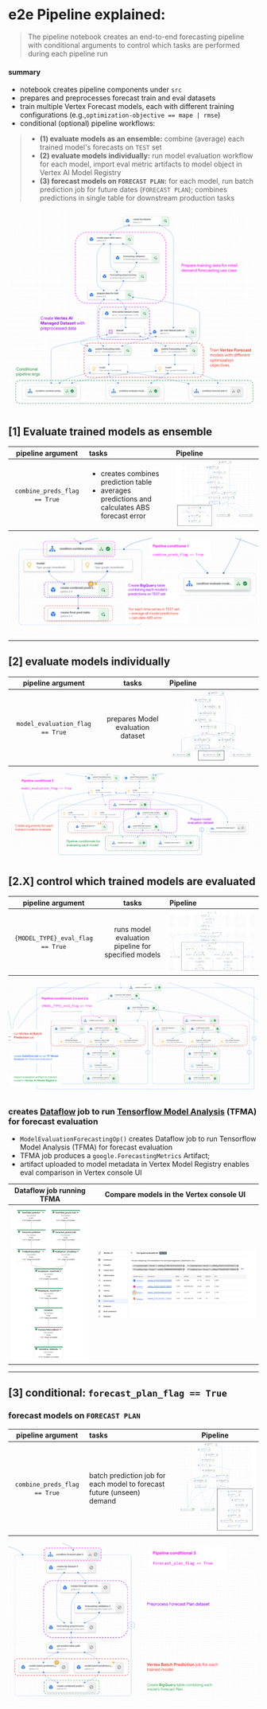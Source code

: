 # e2e Pipeline explained:

> The pipeline notebook creates an end-to-end forecasting pipeline with conditional arguments to control which tasks are performed during each pipeline run

#### summary
* notebook creates pipeline components under `src`
* prepares and preprocesses forecast train and eval datasets
* train multiple Vertex Forecast models, each with different training configurations (e.g.,`optimization-objective == mape | rmse`)
* conditional (optional) pipeline workflows:
> * **(1) evaluate models as an ensemble:** combine (average) each trained model's forecasts on `TEST` set
> * **(2) evaluate models individually:** run model evaluation workflow for each model, import eval metric artifacts to model object in Vertex AI Model Registry
> * **(3) forecast models on `FORECAST PLAN`:** for each model, run batch prediction job for future dates (`FORECAST PLAN`); combines predictions in single table for downstream production tasks

![alt text](https://github.com/tottenjordan/vertex-forecas-repo/blob/main/00-repo-imgs/overall-pipeline-collapsed-conditonals.png)

## [1] Evaluate trained models as ensemble

pipeline argument    |  tasks | Pipeline |
|:-------------------------------:|:----------------------  |:------------------------- |
`combine_preds_flag == True`     | <ul><li>creates combines prediction table</li><li>averages predictions and calculates ABS forecast error</li></ul>| ![alt text](https://github.com/tottenjordan/vertex-forecas-repo/blob/main/00-repo-imgs/overall-pipe-expanded-condition-1.png)   |

![alt text](https://github.com/tottenjordan/vertex-forecas-repo/blob/main/00-repo-imgs/combine-forecasts-on-test-set.png)

---
## [2] evaluate models individually

pipeline argument    |  tasks | Pipeline |
:-------------------------------:|:-------------------------:|:------------------------- |
`model_evaluation_flag == True`  | prepares Model evaluation dataset | ![alt text](https://github.com/tottenjordan/vertex-forecas-repo/blob/main/00-repo-imgs/overall-pipe-collapsed-condition-2.png) |

![alt text](https://github.com/tottenjordan/vertex-forecas-repo/blob/main/00-repo-imgs/prepare-seperate-model-eval-cond.png)

## [2.X] control which trained models are evaluated 

pipeline argument    |  tasks | Pipeline |
:-------------------------------:|:-------------------------:|:------------------------- |
`{MODEL_TYPE}_eval_flag == True`  | runs model evaluation pipeline for specified models | ![alt text](https://github.com/tottenjordan/vertex-forecas-repo/blob/main/00-repo-imgs/overall-pipe-expanded-condition-2.png)

![alt text](https://github.com/tottenjordan/vertex-forecas-repo/blob/main/00-repo-imgs/seperate-model-eval-cond.png)

### creates [Dataflow](https://cloud.google.com/dataflow) job to run [Tensorflow Model Analysis](https://www.tensorflow.org/tfx/model_analysis/get_started) (TFMA) for forecast evaluation

* `ModelEvaluationForecastingOp()` creates Dataflow job to run Tensorflow Model Analysis (TFMA) for forecast evaluation
* TFMA job produces a `google.ForecastingMetrics` Artifact; 
* artifact uploaded to model metadata in Vertex Model Registry enables eval comparison in Vertex console UI

Dataflow job running TFMA  |  Compare models in the Vertex console UI
:---------------:|:--------:|
![alt text](https://github.com/tottenjordan/vertex-forecas-repo/blob/main/00-repo-imgs/dataflow-tfma-eval-job.png)  | ![alt text](https://github.com/tottenjordan/vertex-forecas-repo/blob/main/00-repo-imgs/model-eval-vertex-ui.png)

---
## [3] conditional: `forecast_plan_flag == True`
### forecast models on `FORECAST PLAN`

pipeline argument    |  tasks | Pipeline |
:-------------------------------:|:-----------------------  |:-------------------------:
`combine_preds_flag == True`     | batch prediction job for each model to forecast future (unseen) demand | ![alt text](https://github.com/tottenjordan/vertex-forecas-repo/blob/main/00-repo-imgs/overall-pipe-explanded-condition-3.png)

![alt text](https://github.com/tottenjordan/vertex-forecas-repo/blob/main/00-repo-imgs/forecast-plan-conditional.png)